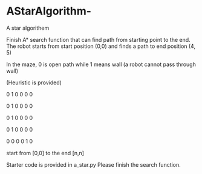 # AStarAlgorithm-
A star algorithem

Finish A* search function that can find path from starting point to the end. The robot starts from start position (0,0) and finds a path to end position (4, 5)

In the maze, 0 is open path while 1 means wall (a robot cannot pass through wall)

(Heuristic is provided)

0	1	0	0	0	0

0	1	0	0	0	0

0	1	0	0	0	0

0	1	0	0	0	0

0	0	0	0	1	0

start from [0,0] to the end [n,n]

Starter code is provided in a_star.py
Please finish the search function.

